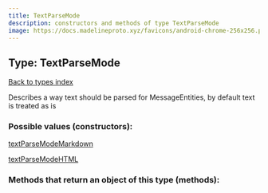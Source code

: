 ```yaml
---
title: TextParseMode
description: constructors and methods of type TextParseMode
image: https://docs.madelineproto.xyz/favicons/android-chrome-256x256.png
---
```

## Type: TextParseMode  
[Back to types index](index.md)



Describes a way text should be parsed for MessageEntities, by default text is treated as is

### Possible values (constructors):

[textParseModeMarkdown](../constructors/textParseModeMarkdown.md)  

[textParseModeHTML](../constructors/textParseModeHTML.md)  



### Methods that return an object of this type (methods):



